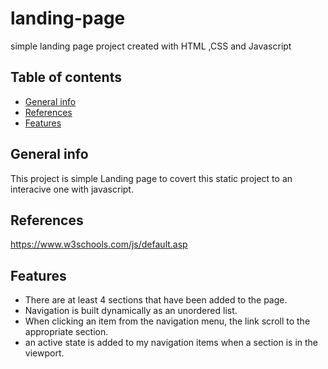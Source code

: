 # landing-page
simple landing page project created with HTML ,CSS and Javascript
## Table of contents
* [General info](#general-info)
* [References](#References)
* [Features](#Features)
## General info
This project is simple Landing page to covert this static project to an interacive one with javascript.
## References
https://www.w3schools.com/js/default.asp
## Features
- There are at least 4 sections that have been added to the page.
- Navigation is built dynamically as an unordered list.
- When clicking an item from the navigation menu, the link scroll to the appropriate section.
- an active state is added to my navigation items when a section is in the viewport.


